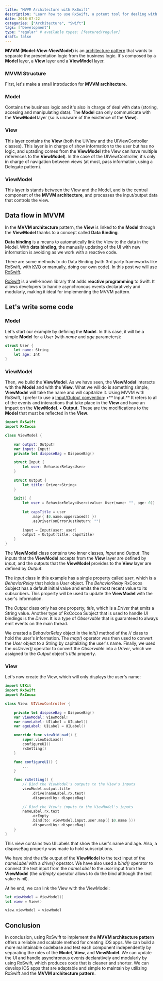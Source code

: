 ```yaml
---
title: "MVVM Architecture with RxSwift"
description: "Learn how to use RxSwift, a potent tool for dealing with asynchronous events and updating the UI in a declarative and modular manner, to put the MVVM architecture into practice."
date: 2018-07-22
categories: ["Architecture", "Swift"]
tags: ["Development"]
type: "regular" # available types: [featured/regular]
draft: false
---
```


**MVVM (Model-View-ViewModel)** is an [architecture pattern](https://raulferrer.dev/architecture_patterns_ios/) that wants to separate the presentation logic from the business logic. It's composed by a **Model** layer, a **View** layer and a **ViewModel** layer.

### MVVM Structure

First, let's make a small introduction for **MVVM architecture**.

### Model
Contains the business logic and it's also in charge of deal with data (storing, accesing and manipulating data). The **Model** can only communicate with the **ViewModel** layer (so is unaware of the existence of the **View**).

### View
This layer contains the **View** (both the UIView and the UIViewController classes). This layer is in charge of show information to the user but has no logic, and uptading comes from the **ViewModel** (the View can have multiple references to the **ViewModel**).
In the case of the UIViewController, it's only in charge of navigation between views (at most, pass information, using a Delegate pattern).

### ViewModel
This layer is stands between the View and the Model, and is the central component of the **MVVM architecture**, and processes the input/output data that controls the view. 

## Data flow in MVVM

In the **MVVM architecture** pattern, the **View** is linked to the **Model** through the **ViewModel** thanks to a concept called **Data Binding**. 

**Data binding** is a means to automatically link the View to the data in the Model. With **data binding**, the manually updating of the UI with new information is avoiding as we work with a reactive code.

There are some methods to do Data Binding (with 3rd party frameworks like RxSwift, with [KVO](https://raulferrer.dev/kvc_and_kvo_swift/) or manually, doing our own code). In this post we will use [RxSwift](https://raulferrer.dev/rxswift_introduction/). 

[RxSwift](https://github.com/ReactiveX/RxSwift) is a well-known library that adds **reactive programming** to Swift. It allows developers to handle asynchronous events declaratively and modularly, making it ideal for implementing the MVVM pattern.

## Let's write some code

### Model
Let's start our example by defining the **Model**. In this case, it will be a simple **Model** for a *User* (with *name* and *age* parameters):

```swift
struct User {
    let name: String
    let age: Int
}
```

### ViewModel
Then, we build the **ViewModel**. As we have seen, the **ViewModel** interacts with the **Model** and with the **View**. What we will do is something simple, **ViewModel** will take the name and will capitalize it.
Using MVVM with RxSwift, I prefer to use a [Input/Output convention](https://github.com/kickstarter/ios-oss):
•** Input.** It refers to all of the events and interactions that take place in the **View** and have an impact on the **ViewModel**.
• **Output.** These are the modifications to the **Model** that must be reflected in the **View**.
```swift
import RxSwift
import RxCocoa

class ViewModel {
    
    var output: Output!
    var input: Input!
    private let disposeBag = DisposeBag()

    struct Input {
        let user: BehaviorRelay<User>
    }
    
    struct Output {
        let title: Driver<String>
    }
        
    init() {
        let user = BehaviorRelay<User>(value: User(name: "", age: 0))
        
        let capsTitle = user
            .map({ $0.name.uppercased() })
            .asDriver(onErrorJustReturn: "")
        
        input = Input(user: user)
        output = Output(title: capsTitle)
    }
}
```

The **ViewModel** class contains two inner classes, *Input* and *Output*. The inputs that the **ViewModel** accepts from the **View** layer are defined by *Input*, and the outputs that the **ViewModel** provides to the **View** layer are defined by *Output*.

The *Input* class in this example has a single property called *user*, which is a *BehaviorRelay* that holds a *User* object. The *BehaviorRelay* RxCocoa Subject has a default initial value and emits the most recent value to its subscribers. This property will be used to update the **ViewModel** with the user's information.

The *Output* class only has one property, *title*, which is a *Driver* that emits a String value. Another type of RxCocoa Subject that is used to handle UI bindings is the *Driver*. It is a type of *Observable* that is guaranteed to always emit events on the main thread.

We created a *BehaviorRelay* object in the *init()* method of the // class to hold the user's information. The *map()* operator was then used to convert the *User* object to a String by capitalizing the user's name. Finally, we used the *asDriver()* operator to convert the *Observable<String>* into a *Driver<String>*, which we assigned to the *Output* object's *title* property.

### View
Let's now create the View, which will only displays the user's name:

```swift
import UIKit
import RxSwift
import RxCocoa

class View: UIViewController {
    
    private let disposeBag = DisposeBag()
    var viewModel: ViewModel!
    var nameLabel: UILabel = UILabel()
    var ageLabel: UILabel = UILabel()

    override func viewDidLoad() {
        super.viewDidLoad()
        configureUI()
        rxSetting()
    }

    func configureUI() {
        ...
    }

    func rxSetting() {
        // Bind the ViewModel's outputs to the View's inputs
        viewModel.output.title
            .drive(nameLabel.rx.text)
            .disposed(by: disposeBag)
        
        // Bind the View's inputs to the ViewModel's inputs
        nameLabel.rx.text
            .orEmpty
            .bind(to: viewModel.input.user.map({ $0.name }))
            .disposed(by: disposeBag)
    }
}
```
This view contains two UILabels that show the user's name and age. Also, a disposeBag property was made to hold subscriptions.

We have bind the *title* output of the **ViewModel** to the text input of the *nameLabel* with a *drive()* operator. We have also used a *bind()* operator to connect the text input from the *nameLabel* to the *user* input from the **ViewModel** (the *orEmpty* operator allows to do the bind although the text value is nil).

At he end, we can link the View with the ViewModel:

```swift
let viewModel = ViewModel()
let view = View()

view.viewModel = viewModel
```

## Conclusion

In conclusion, using RxSwift to implement the **MVVM architecture pattern** offers a reliable and scalable method for creating iOS apps. We can build a more maintainable codebase and test each component independently by separating the roles of the **Model**, **View**, and **ViewModel**. We can update the UI and handle asynchronous events declaratively and modularly by using RxSwift, which produces code that is cleaner and shorter. We can develop iOS apps that are adaptable and simple to maintain by utilizing RxSwift and the **MVVM architecture pattern**.

